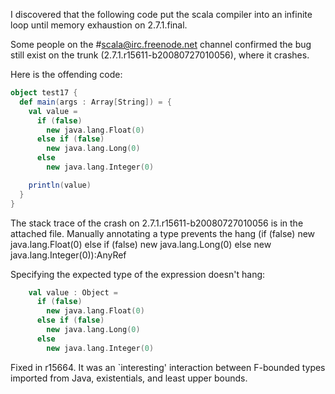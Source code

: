 I discovered that the following code put the scala compiler into an infinite loop until memory exhaustion on 2.7.1.final.

Some people on the #scala@irc.freenode.net channel confirmed the bug still exist on the trunk (2.7.1.r15611-b20080727010056), where it crashes.

Here is the offending code:

```scala
object test17 {
  def main(args : Array[String]) = {
    val value =
      if (false)
        new java.lang.Float(0)
      else if (false)
        new java.lang.Long(0)
      else
        new java.lang.Integer(0)

    println(value)
  }
}
```


The stack trace of the crash on 2.7.1.r15611-b20080727010056 is in the attached file.
Manually annotating a type prevents the hang
(if (false)
        new java.lang.Float(0)
      else if (false)
        new java.lang.Long(0)
      else
        new java.lang.Integer(0)):AnyRef

Specifying the expected type of the expression doesn't hang:

```scala
    val value : Object =
      if (false)
        new java.lang.Float(0)
      else if (false)
        new java.lang.Long(0)
      else
        new java.lang.Integer(0)
```
Fixed in r15664. It was an `interesting' interaction between F-bounded types
imported from Java, existentials, and least upper bounds. 
